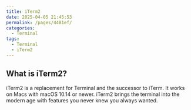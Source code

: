 ```yaml
---
title: iTerm2
date: 2025-04-05 21:45:53
permalink: /pages/4481ef/
categories:
  - Terminal
tags:
  - Terminal
  - iTerm2
---
```


## What is iTerm2?

iTerm2 is a replacement for Terminal and the successor to iTerm. It works on Macs with macOS 10.14 or newer. iTerm2 brings the terminal into the modern age with features you never knew you always wanted.

<!-- more -->
